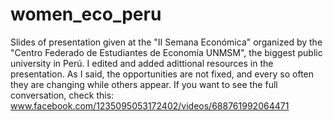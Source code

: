 # women_eco_peru
Slides of presentation given at the "II Semana Económica" organized by the "Centro Federado de Estudiantes de Economía UNMSM", the biggest public university in Perú.
I edited and added adittional resources in the presentation.
As I said, the opportunities are not fixed, and every so often they are changing while others appear.
If you want to see the full conversation, check this: www.facebook.com/1235095053172402/videos/688761992064471
